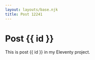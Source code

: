 ```yaml
---
layout: layouts/base.njk
title: Post 12241
---
```


# Post {{ id }}

This is post {{ id }} in my Eleventy project.
